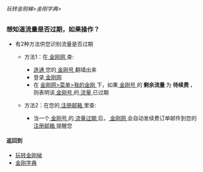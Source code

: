 ###### 玩转金刚梯>金刚字典>
### 想知道流量是否过期，如果操作？
- 有2种方法供您识别流量是否过期
  - 方法1：在[ 金刚网 ]()查:
    - [ 连通 ]()您的[ 金刚号 ]()翻墙出来
    - 登录[ 金刚网 ]()
    - 在 [ 金刚网>菜单>我的金刚 ](https://www.atozitpro.net/zh/my-account/)下，如果[ 金刚号 ]()的<strong> 剩余流量 </strong > 为 <strong> 待续费 </strong>，则表明该[ 金刚号 ]()的[ 流量 ]()已过期

  - 方法2：在您的[ 注册邮箱 ]()里查:
    - 当一个[ 金刚号 ]()的[ 流量过期 ]()后，[ 金刚网 ]()会自动发续费订单邮件到您的[ 注册邮箱 ]()提醒您

#### 返回到
- [玩转金刚梯](https://github.com/a2zitpro/web/blob/master/LadderFree/A.md)
- [金刚字典](https://github.com/a2zitpro/web/blob/master/LadderFree/kkDictionary/KKDictionary.md)



